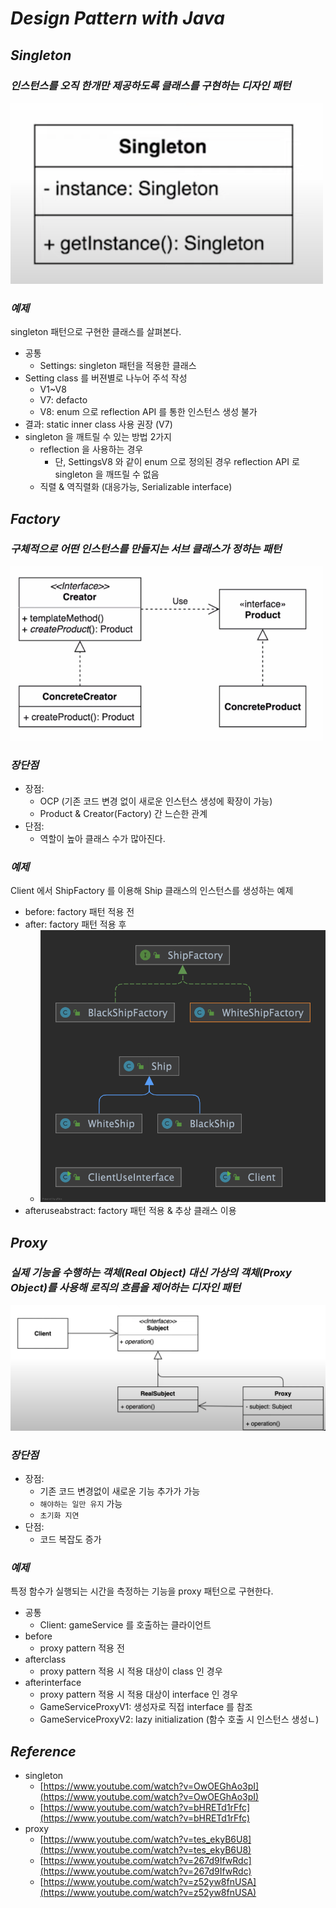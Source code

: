 # _Design Pattern with Java_

## _Singleton_
### _인스턴스를 오직 한개만 제공하도록 클래스를 구현하는 디자인 패턴_

![image/singleton-pattern.png](image/singleton-pattern.png)

### _예제_
singleton 패턴으로 구현한 클래스를 살펴본다. 
* 공통
  * Settings: singleton 패턴을 적용한 클래스
* Setting class 를 버젼별로 나누어 주석 작성
  * V1~V8
  * V7: defacto
  * V8: enum 으로 reflection API 를 통한 인스턴스 생성 불가
* 결과: static inner class 사용 권장 (V7)
* singleton 을 깨트릴 수 있는 방법 2가지
  * reflection 을 사용하는 경우
    * 단, SettingsV8 와 같이 enum 으로 정의된 경우 reflection API 로 singleton 을 깨뜨릴 수 없음
  * 직렬 & 역직렬화 (대응가능, Serializable interface)

## _Factory_
### _구체적으로 어떤 인스턴스를 만들지는 서브 클래스가 정하는 패턴_

![image/factory-pattern.png](image/factory-pattern.png)

### _장단점_

* 장점:
  * OCP (기존 코드 변경 없이 새로운 인스턴스 생성에 확장이 가능)
  * Product & Creator(Factory) 간 느슨한 관계
* 단점:
  * 역할이 높아 클래스 수가 많아진다.

### _예제_
Client 에서 ShipFactory 를 이용해 Ship 클래스의 인스턴스를 생성하는 예제
* before: factory 패턴 적용 전
* after: factory 패턴 적용 후
  * ![image/factory-pattern-diagram.png](image/factory-pattern-diagram.png)
* afteruseabstract: factory 패턴 적용 & 추상 클래스 이용

## _Proxy_
### _실제 기능을 수행하는 객체(Real Object) 대신 가상의 객체(Proxy Object)를 사용해 로직의 흐름을 제어하는 디자인 패턴_

![image/proxy-pattern.png](image/proxy-pattern.png)

### _장단점_

* 장점:
  * 기존 코드 변경없이 새로운 기능 추가가 가능
  * `해야하는 일만 유지` 가능
  * `초기화 지연`
* 단점:
  * 코드 복잡도 증가

### _예제_

특정 함수가 실행되는 시간을 측정하는 기능을 proxy 패턴으로 구현한다.
* 공통
  * Client: gameService 를 호출하는 클라이언트
* before
  * proxy pattern 적용 전
* afterclass
  * proxy pattern 적용 시 적용 대상이 class 인 경우
* afterinterface
  * proxy pattern 적용 시 적용 대상이 interface 인 경우
  * GameServiceProxyV1: 생성자로 직접 interface 를 참조
  * GameServiceProxyV2: lazy initialization (함수 호출 시 인스턴스 생성ㄴ)

## _Reference_
* singleton
  * [https://www.youtube.com/watch?v=OwOEGhAo3pI](https://www.youtube.com/watch?v=OwOEGhAo3pI)
  * [https://www.youtube.com/watch?v=bHRETd1rFfc](https://www.youtube.com/watch?v=bHRETd1rFfc)
* proxy
  * [https://www.youtube.com/watch?v=tes_ekyB6U8](https://www.youtube.com/watch?v=tes_ekyB6U8)
  * [https://www.youtube.com/watch?v=267d9IfwRdc](https://www.youtube.com/watch?v=267d9IfwRdc)
  * [https://www.youtube.com/watch?v=z52yw8fnUSA](https://www.youtube.com/watch?v=z52yw8fnUSA)
